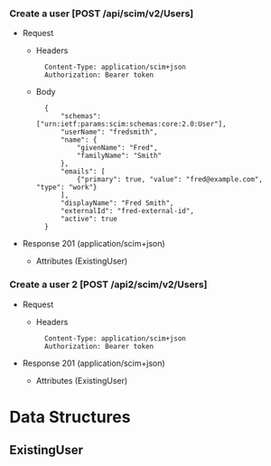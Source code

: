 ### Create a user [POST /api/scim/v2/Users]

+ Request
    + Headers

            Content-Type: application/scim+json
            Authorization: Bearer token

    + Body

            {
                "schemas": ["urn:ietf:params:scim:schemas:core:2.0:User"],
                "userName": "fredsmith",
                "name": {
                    "givenName": "Fred",
                    "familyName": "Smith"
                },
                "emails": [
                    {"primary": true, "value": "fred@example.com", "type": "work"}
                ],
                "displayName": "Fred Smith",
                "externalId": "fred-external-id",
                "active": true
            }

+ Response 201 (application/scim+json)

    + Attributes (ExistingUser)

### Create a user 2 [POST /api2/scim/v2/Users]

+ Request
    + Headers

            Content-Type: application/scim+json
            Authorization: Bearer token

+ Response 201 (application/scim+json)

    + Attributes (ExistingUser)

# Data Structures
## ExistingUser
